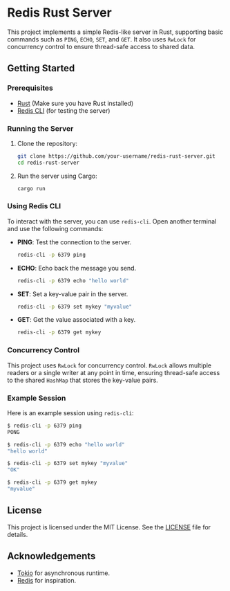 # Redis Rust Server

This project implements a simple Redis-like server in Rust, supporting basic commands such as `PING`, `ECHO`, `SET`, and `GET`. It also uses `RwLock` for concurrency control to ensure thread-safe access to shared data.

## Getting Started

### Prerequisites

- [Rust](https://www.rust-lang.org/tools/install) (Make sure you have Rust installed)
- [Redis CLI](https://redis.io/topics/rediscli) (for testing the server)

### Running the Server

1. Clone the repository:

   ```sh
   git clone https://github.com/your-username/redis-rust-server.git
   cd redis-rust-server
   ```

2. Run the server using Cargo:
   ```sh
   cargo run
   ```

### Using Redis CLI

To interact with the server, you can use `redis-cli`. Open another terminal and use the following commands:

- **PING**: Test the connection to the server.

  ```sh
  redis-cli -p 6379 ping
  ```

- **ECHO**: Echo back the message you send.

  ```sh
  redis-cli -p 6379 echo "hello world"
  ```

- **SET**: Set a key-value pair in the server.

  ```sh
  redis-cli -p 6379 set mykey "myvalue"
  ```

- **GET**: Get the value associated with a key.
  ```sh
  redis-cli -p 6379 get mykey
  ```

### Concurrency Control

This project uses `RwLock` for concurrency control. `RwLock` allows multiple readers or a single writer at any point in time, ensuring thread-safe access to the shared `HashMap` that stores the key-value pairs.

### Example Session

Here is an example session using `redis-cli`:

```sh
$ redis-cli -p 6379 ping
PONG

$ redis-cli -p 6379 echo "hello world"
"hello world"

$ redis-cli -p 6379 set mykey "myvalue"
"OK"

$ redis-cli -p 6379 get mykey
"myvalue"
```

## License

This project is licensed under the MIT License. See the [LICENSE](LICENSE) file for details.

## Acknowledgements

- [Tokio](https://tokio.rs) for asynchronous runtime.
- [Redis](https://redis.io) for inspiration.

